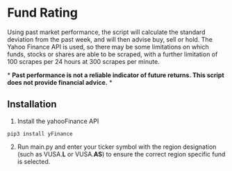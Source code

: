# Fund Rating
Using past market performance, the script will calculate the standard deviation from the past week, and will then advise buy, sell or hold. The Yahoo Finance API is used, so there may be some limitations on which funds, stocks or shares are able to be scraped, with a further limitation of 100 scrapes per 24 hours at 300 scrapes per minute.

\* **Past performance is not a reliable indicator of future returns. This script does not provide financial advice.** \*

## Installation
1. Install the yahooFinance API 
``` 
pip3 install yFinance 
```
2. Run main.py and enter your ticker symbol with the region designation (such as VUSA.**L** or VUSA.**AS**) to ensure the correct region specific fund is selected.
